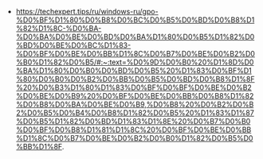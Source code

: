 * https://techexpert.tips/ru/windows-ru/gpo-%D0%BF%D1%80%D0%B8%D0%BC%D0%B5%D0%BD%D0%B8%D1%82%D1%8C-%D0%BA-%D0%BA%D0%BE%D0%BD%D0%BA%D1%80%D0%B5%D1%82%D0%BD%D0%BE%D0%BC%D1%83-%D0%BF%D0%BE%D0%BB%D1%8C%D0%B7%D0%BE%D0%B2%D0%B0%D1%82%D0%B5/#:~:text=%D0%9D%D0%B0%20%D1%8D%D0%BA%D1%80%D0%B0%D0%BD%D0%B5%20%D1%83%D0%BF%D1%80%D0%B0%D0%B2%D0%BB%D0%B5%D0%BD%D0%B8%D1%8F%20%D0%B3%D1%80%D1%83%D0%BF%D0%BF%D0%BE%D0%B2%D0%BE%D0%B9%20%D0%BF%D0%BE%D0%BB%D0%B8%D1%82%D0%B8%D0%BA%D0%BE%D0%B9,%D0%B8%20%D0%B2%D0%B2%D0%B5%D0%B4%D0%B8%D1%82%D0%B5%20%D1%83%D1%87%D0%B5%D1%82%D0%BD%D1%83%D1%8E%20%D0%B7%D0%B0%D0%BF%D0%B8%D1%81%D1%8C%20%D0%BF%D0%BE%D0%BB%D1%8C%D0%B7%D0%BE%D0%B2%D0%B0%D1%82%D0%B5%D0%BB%D1%8F.